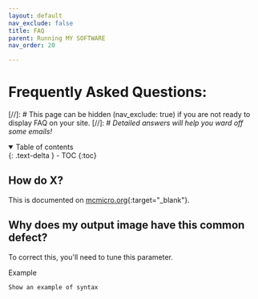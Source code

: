 ```yaml
---
layout: default
nav_exclude: false
title: FAQ
parent: Running MY SOFTWARE
nav_order: 20

---
```

# Frequently Asked Questions:
[//]: # This page can be hidden (nav_exclude: true) if you are not ready to display FAQ on your site.
[//]: # *Detailed answers will help you ward off some emails!*

<details open markdown="block">
  <summary>
    Table of contents
  </summary>
  {: .text-delta }
  - TOC
{:toc}
</details>

## How do X?
This is documented on [mcmicro.org](https://mcmicro.org/){:target="_blank"}.

## Why does my output image have this common defect?

To correct this, you'll need to tune this parameter. 

Example
```
Show an example of syntax
```
